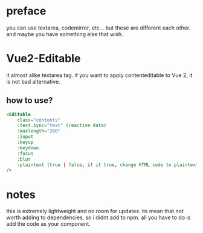 # preface
you can use textarea, codemirror, etc...
but these are different each other.
and maybe you have something else that wish.


# Vue2-Editable
it almost alike textarea tag.
if you want to apply contenteditable to Vue 2, it is not bad alternative.



## how to use?
```html
<Editable
    class="contents"
    :text.sync="text" (reactive data)
    :maxlength="260"
    :input
    :keyup
    :keydown
    :focus
    :blur
    :plaintext (true | false, if it true, change HTML code to plaintext when you pasting)
/>
```

# notes
this is extremely lightweight and no room for updates.
its mean that not worth adding to dependencies, so i didnt add to npm.
all you have to do is add the code as your component.

